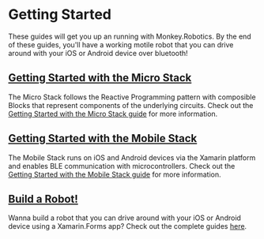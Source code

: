 # Getting Started

These guides will get you up an running with Monkey.Robotics. By the end of these guides, you'll have a working motile robot that you can drive around with your iOS or Android device over bluetooth!


## [Getting Started with the Micro Stack](Micro_Stack)

The Micro Stack follows the Reactive Programming pattern with composible Blocks that represent components of the underlying circuits. Check out the [Getting Started with the Micro Stack guide](Micro_Stack) for more information.


## [Getting Started with the Mobile Stack](Mobile_Stack)

The Mobile Stack runs on iOS and Android devices via the Xamarin platform and enables BLE communication with microcontrollers. Check out the [Getting Started with the Mobile Stack guide](Mobile_Stack) for more information.


## [Build a Robot!](Build_a_Robot/)

Wanna build a robot that you can drive around with your iOS or Android device using a Xamarin.Forms app? Check out the complete guides [here](Build_a_Robot/).